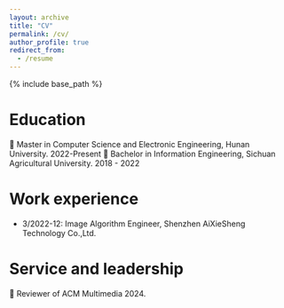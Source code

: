 ```yaml
---
layout: archive
title: "CV"
permalink: /cv/
author_profile: true
redirect_from:
  - /resume
---
```


{% include base_path %}

Education
======
🏫 Master in Computer Science and Electronic Engineering, Hunan University. 2022-Present 
🏫 Bachelor in Information Engineering, Sichuan Agricultural University. 2018 - 2022

Work experience
======
* 3/2022-12: Image Algorithm Engineer, Shenzhen AiXieSheng Technology Co.,Ltd.

Service and leadership
======
📃 Reviewer of ACM Multimedia 2024.
